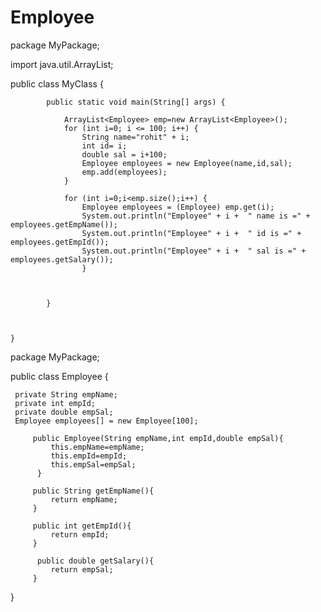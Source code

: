# Employee
package MyPackage;

import java.util.ArrayList;

public class MyClass {


			
			public static void main(String[] args) {
				
				ArrayList<Employee> emp=new ArrayList<Employee>(); 	
				for (int i=0; i <= 100; i++) {
					String name="rohit" + i;
					int id= i;
					double sal = i+100;
					Employee employees = new Employee(name,id,sal);
					emp.add(employees);
				}
				
				for (int i=0;i<emp.size();i++) {
					Employee employees = (Employee) emp.get(i);
					System.out.println("Employee" + i +  " name is =" + employees.getEmpName());
					System.out.println("Employee" + i +  " id is =" + employees.getEmpId());
					System.out.println("Employee" + i +  " sal is =" + employees.getSalary());
				    } 
				
			
			
			}

		

	}



package MyPackage;

public class Employee {


	 private String empName;
	 private int empId;
	 private double empSal;
	 Employee employees[] = new Employee[100];
		 
		 public Employee(String empName,int empId,double empSal){
	         this.empName=empName;
	         this.empId=empId; 
	         this.empSal=empSal;
	      }
		 
		 public String getEmpName(){
			 return empName;
		 }
		
		 public int getEmpId(){
		     return empId;
		 }
		 
		  public double getSalary(){
		     return empSal;
		 }
		 
}
		

